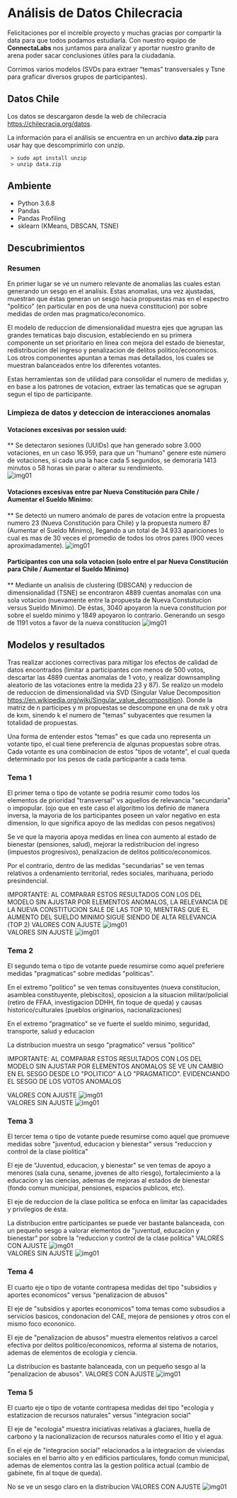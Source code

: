   
# Análisis de Datos Chilecracia

Felicitaciones por el increíble proyecto y muchas gracias por compartir la data para que todos podamos estudiarla. Con nuestro equipo de **ConnectaLabs** nos juntamos para analizar y aportar nuestro granito de arena poder sacar conclusiones útiles para la ciudadanía.    
    
Corrimos varios modelos (SVDs para extraer “temas” transversales y Tsne para graficar diversos grupos de participantes).    
      
## Datos Chile      
 Los datos se descargaron desde la web de chilecracia https://chilecracia.org/datos.      
      
La información para el análisis se encuentra en un archivo **data.zip** para      
usar hay que descomprimirlo con unzip.      
      
	 > sudo apt install unzip
	 > unzip data.zip

## Ambiente      
- Python 3.6.8      
- Pandas      
- Pandas Profiling      
- sklearn (KMeans, DBSCAN, TSNE)    

## Descubrimientos

### Resumen

En primer lugar se ve un numero relevante de anomalias las cuales estan generando un sesgo en el analisis. Estas anomalias, una vez ajustadas, muestran que éstas generan un sesgo hacia propuestas mas en el espectro "politico" (en particular en pos de una nueva constitucion) por sobre medidas de orden mas pragmatico/economico.

El modelo de reduccion de dimensionalidad muestra ejes que agrupan las grandes tematicas bajo discusion, estableciendo en su primera componente un set prioritario en linea con mejora del estado de bienestar, redistribucion del ingreso y penalizacion de delitos politico/economicos. Los otros componentes apuntan a temas mas detallados, los cuales se muestran balanceados entre los diferentes votantes.

Estas herramientas son de utilidad para consolidar el numero de medidas y, en base a los patrones de votacion, extraer las tematicas que se agrupan segun el tipo de participante.

 
### Limpieza de datos y deteccion de interacciones anomalas 
 
#### Votaciones excesivas por session uuid:

** Se detectaron sesiones (UUIDs) que han generado sobre 3.000 votaciones, en un caso 16.959, para que un "humano" genere este número de votaciones, si cada una la hace cada 5 segundos, se demoraría 1413 minutos o 58 horas sin parar o alterar su rendimiento.  
![img01](http://lab.connectalabs.ai/chilecracia_analisis/img/uuid_repeticion.png)  
  
  
#### Votaciones excesivas entre par Nueva Constitución para Chile / Aumentar el Sueldo Minimo:

** Se detectó un numero anómalo de pares de votacion entre la propuesta numero 23 (Nueva Constitución para Chile) y la propuesta numero 87 (Aumentar el Sueldo Minimo), llegando a un total de 34.933 apariciones lo cual es mas de 30 veces el promedio de todos los otros pares (900 veces aproximadamente).
![img01](https://github.com/connectalabs/chilecracia_analisis_datos/blob/master/img/heatmap_frequencia_pares.png)  

#### Participantes con una sola votacion (solo entre el par Nueva Constitución para Chile / Aumentar el Sueldo Minimo)

** Mediante un analisis de clustering (DBSCAN) y reduccion de dimensionalidad (TSNE) se encontraron 4889 cuentas anomalas con una sola votacion (nuevamente entre la propuesta de Nueva Constutucion versus Sueldo Minimo). De éstas, 3040 apoyaron la nueva constitucion por sobre el sueldo minimo y 1849 apoyaron lo contrario. Generando un sesgo de 1191 votos a favor de la nueva constitucion
![img01](https://github.com/connectalabs/chilecracia_analisis_datos/blob/master/img/cluster_tsne.png)  

## Modelos y resultados

Tras realizar acciones correctivas para mitigar los efectos de calidad de datos encontrados (limitar a participantes con menos de 500 votos, descartar las 4889 cuentas anomalas de 1 voto, y realizar downsampling aleatorio de las votaciones entre la medida 23 y 87). Se realizo un modelo de reduccion de dimensionalidad via SVD (Singular Value Decomposition https://en.wikipedia.org/wiki/Singular_value_decomposition). Donde la matriz de n participes y m propuestas se descompone en una de nxk y otra de kxm, sinendo k el numero de "temas" subyacentes que resumen la totalidad de propuestas.

Una forma de entender estos "temas" es que cada uno representa un votante tipo, el cual tiene preferencia de algunas propuestas sobre otras. Cada votante es una combinacion de estos "tipos de votante", el cual queda determinado por los pesos de cada participante a cada tema.

### Tema 1
El primer tema o tipo de votante se podria resumir como todos los elementos de prioridad "transversal" vs aquellos de relevancia "secundaria" o impopular. (ojo que en este caso el algoritmo los definio de manera inversa, la mayoria de los participantes poseen un valor negativo en esta dimension, lo que significa apoyo de las medidas con pesos negativos)

Se ve que la mayoria apoya medidas en linea con aumento al estado de bienestar (pensiones, salud), mejorar la redistribucion del ingreso (impuestos progresivos), penalizacion de delitos politico/economicos.

Por el contrario, dentro de las medidas "secundarias" se ven temas relativos a ordenamiento territorial, redes sociales, marihuana, periodo presindencial.

IMPORTANTE: AL COMPARAR ESTOS RESULTADOS CON LOS DEL MODELO SIN AJUSTAR POR ELEMENTOS ANOMALOS, LA RELEVANCIA DE LA NUEVA CONSTITUCION SALE DE LAS TOP 10, MIENTRAS QUE EL AUMENTO DEL SUELDO MINIMO SIGUE SIENDO DE ALTA RELEVANCIA (TOP 2)
VALORES CON AJUSTE
![img01](https://github.com/connectalabs/chilecracia_analisis_datos/blob/master/img/tema_1.png)  
VALORES SIN AJUSTE
![img01](https://github.com/connectalabs/chilecracia_analisis_datos/blob/master/img/tema_1_sin_ajuste.png)  

### Tema 2
El segundo tema o tipo de votante puede resumirse como aquel preferiere medidas "pragmaticas" sobre medidas "politicas".

En el extremo "politico" se ven temas consituyentes (nueva constitucion, asamblea constituyente, plebiscitos), oposicion a la situacion militar/policial (retiro de FFAA, investigacion DDHH, fin toque de queda) y causas historico/culturales (pueblos originarios, nacionalizaciones)

En el extremo "pragmatico" se ve fuerte el sueldo minimo, seguridad, transporte, salud y educacion

La distribucion muestra un sesgo "pragmatico" versus "politico"

IMPORTANTE: AL COMPARAR ESTOS RESULTADOS CON LOS DEL MODELO SIN AJUSTAR POR ELEMENTOS ANOMALOS SE VE UN CAMBIO EN EL SESGO DESDE LO "POLITICO" A LO "PRAGMATICO". EVIDENCIANDO EL SESGO DE LOS VOTOS ANOMALOS

VALORES CON AJUSTE
![img01](https://github.com/connectalabs/chilecracia_analisis_datos/blob/master/img/tema_2.png)  
VALORES SIN AJUSTE
![img01](https://github.com/connectalabs/chilecracia_analisis_datos/blob/master/img/tema_2_sin_ajuste.png)  

### Tema 3
El tercer tema o tipo de votante puede resumirse como aquel que promueve medidas sobre "juventud, educacion y bienestar" versus "reduccion y control de la clase piolitica"

El eje de "Juventud, educacion, y bienestar" se ven temas de apoyo a menores (sala cuna, sename, jovenes de alto riesgo), fortalecimiento a la educacion y las ciencias, ademas de mejoras al estados de bienestar (fondo comun municipal, pensiones, espacios publicos, etc).

El eje de reduccion de la clase politica se enfoca en limitar las capacidades y privilegios de ésta.

La distribucion entre participantes se puede ver bastante balanceada, con un pequeño sesgo a valorar elementos de "juventud, educacion y bienestar" por sobre la "reduccion y control de la clase politica"
VALORES CON AJUSTE
![img01](https://github.com/connectalabs/chilecracia_analisis_datos/blob/master/img/tema_3.png)  
VALORES SIN AJUSTE
![img01](https://github.com/connectalabs/chilecracia_analisis_datos/blob/master/img/tema_3_sin_ajuste.png)  

### Tema 4
El cuarto eje o tipo de votante contrapesa medidas del tipo "subsidios y aportes economicos" versus "penalizacion de abusos"

El eje de "subsidios y aportes economicos" toma temas como subsudios a servicios basicos, condonacion del CAE, mejora de pensiones y otros con el mismo foco econonico.

El eje de "penalizacion de abusos" muestra elementos relativos a carcel efectiva por delitos politico/economicos, reforma al sistema de notarios, ademas de elementos de ecologia y ciencia.

La distribucion es bastante balanceada, con un pequeño sesgo al la "penalizacion de abusos".
VALORES CON AJUSTE
![img01](https://github.com/connectalabs/chilecracia_analisis_datos/blob/master/img/tema_4.png)  

### Tema 5
El cuarto eje o tipo de votante contrapesa medidas del tipo "ecologia y estatizacion de recursos naturales" versus "integracion social"

El eje de "ecologia" muestra iniciativas relativas a glaciares, huella de carbono y la nacionalizacion de recursos naturales como el litio y el agua.

En el eje de "integracion social" relacionados a la integracion de viviendas sociales en el barrio alto y en edificios particulares, fondo comun municipal, ademas de elementos contra las la gestion politica actual (cambio de gabinete, fin al toque de queda).

No se ve un sesgo claro en la distribucion
VALORES CON AJUSTE
![img01](https://github.com/connectalabs/chilecracia_analisis_datos/blob/master/img/tema_5.png)  





